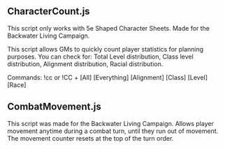 CharacterCount.js
-----------------
This script only works with 5e Shaped Character Sheets.
Made for the Backwater Living Campaign.

This script allows GMs to quickly count player statistics for planning purposes.
You can check for: Total Level distribution, Class level distribution, Alignment distribution, Racial distribution.

Commands: !cc or !CC + [All] [Everything] [Alignment] [Class] [Level] [Race]

CombatMovement.js
-----------------
This script was made for the Backwater Living Campaign. Allows player movement anytime during a combat turn, until they run out of movement. The movement counter resets at the top of the turn order.
